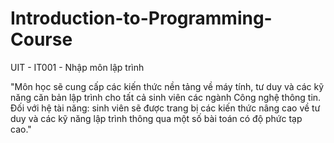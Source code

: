 # Introduction-to-Programming-Course

UIT - IT001 - Nhập môn lập trình

"Môn học sẽ cung cấp các kiến thức nền tảng về máy tính, tư duy và các kỹ năng căn bản lập trình cho tất cả sinh viên các ngành Công nghệ thông tin.
Đối với hệ tài năng: sinh viên sẽ được trang bị các kiến thức nâng cao về tư duy và các kỹ năng lập trình thông qua một số bài toán có độ phức tạp cao."

